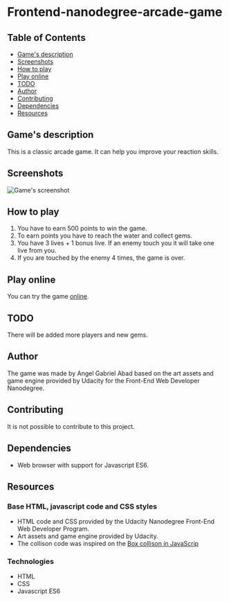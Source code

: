 # Frontend-nanodegree-arcade-game

## Table of Contents

* [Game's description](#games-description)
* [Screenshots](#screenshots)
* [How to play](#how-to-play)
* [Play online](#play-online)
* [TODO](#todo)
* [Author](#author)
* [Contributing](#contributing)
* [Dependencies](#dependencies)
* [Resources](#resources)

## Game's description

This is a classic arcade game. It can help you improve your reaction skills.


## Screenshots

![Game's screenshot](https://angelabadgomez.github.io/frontend-nanodegree-arcade-game/images/screenshot.jpg "Game's screenshot")


## How to play

1. You have to earn 500 points to win the game.
2. To earn points you have to reach the water and collect gems.
3. You have 3 lives + 1 bonus live. If an enemy touch you it will take one live from you.
4. If you are touched by the enemy 4 times, the game is over.


## Play online

You can try the game [online](https://angelabadgomez.github.io/frontend-nanodegree-arcade-game/).


## TODO

There will be added more players and new gems.


## Author

The game was made by Angel Gabriel Abad based on the art assets and game engine provided by Udacity for the Front-End Web Developer Nanodegree.


## Contributing

It is not possible to contribute to this project.


## Dependencies

* Web browser with support for Javascript ES6.


## Resources

### Base HTML, javascript code and CSS styles
* HTML code and CSS provided by the Udacity Nanodegree Front-End Web Developer Program.
* Art assets and game engine provided by Udacity.
* The collison code was inspired on the [Box collison in JavaScrip](https://javascript.wekeepcoding.com/article/11446068/Box+collison+in+JavaScript)

### Technologies

* HTML
* CSS
* Javascript ES6

